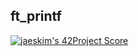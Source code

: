 ## ft_printf

[![jaeskim's 42Project Score](https://badge42.herokuapp.com/api/project/misaev/ft_printf)](https://github.com/JaeSeoKim/badge42)
